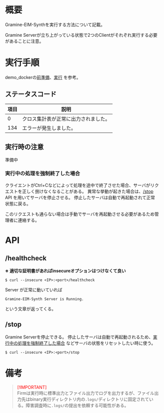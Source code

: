 # 概要
Gramine-EIM-Synthを実行する方法について記載。  

Gramine Serverが立ち上がっている状態で2つのClientがそれぞれ実行する必要があることに注意。

# 実行手順
demo_dockerの[前準備](../demo_docker/README.md#前準備)、[実行](../demo_docker/README.md#実行) を参考。

## ステータスコード

| 項目 | 説明 |
| --- | --- |
| $0$ | クロス集計表が正常に出力されました。 |
| $134$ |エラーが発生しました。 |

## 実行時の注意
準備中
### 実行中の処理を強制終了した場合
クライエントがCtrl+Cなどによって処理を途中で終了させた場合、サーバがリクエストを正しく捌けなくなることがある。
異常な挙動が起きた場合は、[/stop](#stop) API を用いてサーバを停止させる。
停止したサーバは自動で再起動されて正常状態に戻る。

このリクエストも通らない場合は手動でサーバを再起動させる必要があるため管理者に連絡する。

# API
## /healthcheck
**※ 適切な証明書があればinsecureオプションはつけなくて良い**  
```console
$ curl --insecure <IP>:<port>/healthcheck
```
Server が正常に動いていれば
```
Gramine-EIM-Synth Server is Running.
```
という文章が返ってくる。

## /stop
Gramine Serverを停止できる。
停止したサーバは自動で再起動されるため、[実行中の処理を強制終了した場合](#実行中の処理を強制終了した場合) などサーバの状態をリセットしたい時に使う。
```console
$ curl --insecure <IP>:<port>/stop
```

# 備考
> <font color="Red">[!IMPORTANT]</font>  
> Firmは実行時に標準出力とファイル出力でログを出力するが、ファイル出力先はbinary実行ディレクトリ内の`.logs/`ディレクトリに固定されている。障害調査時に`.logs/`の提出を依頼する可能性がある。
